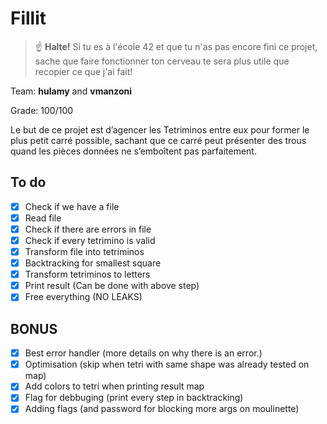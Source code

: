 # Fillit

> :point_up: **Halte!** Si tu es à l'école 42 et que tu n'as pas encore fini ce projet, sache que faire fonctionner ton cerveau te sera plus utile que recopier ce que j'ai fait!

Team: **hulamy** and **vmanzoni**

Grade: 100/100

Le but de ce projet est d’agencer les Tetriminos entre eux pour former le plus petit carré possible, sachant que ce carré peut présenter des trous quand les pièces données ne s’emboîtent pas parfaitement.

## To do

- [x] Check if we have a file
- [x] Read file
- [x] Check if there are errors in file
- [x] Check if every tetrimino is valid
- [x] Transform file into tetriminos
- [x] Backtracking for smallest square
- [x] Transform tetriminos to letters
- [x] Print result (Can be done with above step)
- [x] Free everything (NO LEAKS)

## BONUS
- [x] Best error handler (more details on why there is an error.)
- [x] Optimisation (skip when tetri with same shape was already tested on map)
- [x] Add colors to tetri when printing result map
- [x] Flag for debbuging (print every step in backtracking)
- [x] Adding flags (and password for blocking more args on moulinette)

